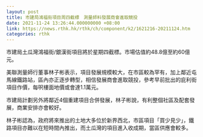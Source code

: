 ```yaml
---
layout: post
title: 市建局鴻福街項目周四截標　測量師料發展商會進取競投
date: 2021-11-24 13:26:44.000000000 +08:00
link: https://news.rthk.hk/rthk/ch/component/k2/1621216-20211124.htm
categories: rthk
---
```


市建局土瓜灣鴻福街/銀漢街項目將於星期四截標。市場估值約48.8億至約60億元。

美聯測量師行董事林子彬表示，項目發展規模較大，在市區較為罕有，加上鄰近屯馬線鐵路站，區內亦正逐步轉型，相信發展商會進取競投，參考早前批出的庇利街項目作價，每呎樓面地價或會達1.1萬元。

市建局計劃另外將鄰近4個重建項目合併發展，林子彬說，有利整個社區及配套發展，商業安排亦會較好。

林子彬認為，政府將來推出的土地大多位於新界西北，市區項目「買少見少」，鐵路項目亦難以在短時間內推出，而土瓜灣的項目進入收成期，當區供應會較多。
